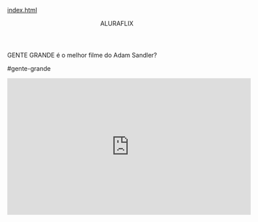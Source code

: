 [index.html](https://github.com/user-attachments/files/22006138/index.html)
<body>

<header>ALURAFLIX</header>


<hi>GENTE GRANDE é o melhor filme do Adam Sandler?</hi>
<p>#gente-grande</p>



<iframe width="560" height="315" src="https://www.youtube.com/embed/1ZPOicR9Y7U?si=jUZQREvEXBKDBDvC" title="YouTube video player" frameborder="0" allow="accelerometer; autoplay; clipboard-write; encrypted-media; gyroscope; picture-in-picture; web-share" referrerpolicy="strict-origin-when-cross-origin" allowfullscreen></iframe>





</body>
